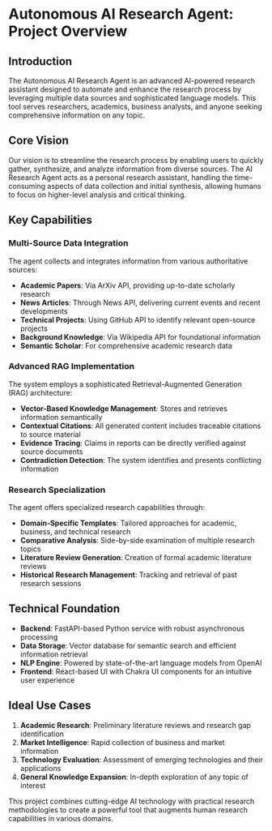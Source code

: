 # Autonomous AI Research Agent: Project Overview

## Introduction

The Autonomous AI Research Agent is an advanced AI-powered research assistant designed to automate and enhance the research process by leveraging multiple data sources and sophisticated language models. This tool serves researchers, academics, business analysts, and anyone seeking comprehensive information on any topic.

## Core Vision

Our vision is to streamline the research process by enabling users to quickly gather, synthesize, and analyze information from diverse sources. The AI Research Agent acts as a personal research assistant, handling the time-consuming aspects of data collection and initial synthesis, allowing humans to focus on higher-level analysis and critical thinking.

## Key Capabilities

### Multi-Source Data Integration

The agent collects and integrates information from various authoritative sources:

- **Academic Papers**: Via ArXiv API, providing up-to-date scholarly research
- **News Articles**: Through News API, delivering current events and recent developments
- **Technical Projects**: Using GitHub API to identify relevant open-source projects
- **Background Knowledge**: Via Wikipedia API for foundational information
- **Semantic Scholar**: For comprehensive academic research data

### Advanced RAG Implementation

The system employs a sophisticated Retrieval-Augmented Generation (RAG) architecture:

- **Vector-Based Knowledge Management**: Stores and retrieves information semantically
- **Contextual Citations**: All generated content includes traceable citations to source material
- **Evidence Tracing**: Claims in reports can be directly verified against source documents
- **Contradiction Detection**: The system identifies and presents conflicting information

### Research Specialization

The agent offers specialized research capabilities through:

- **Domain-Specific Templates**: Tailored approaches for academic, business, and technical research
- **Comparative Analysis**: Side-by-side examination of multiple research topics
- **Literature Review Generation**: Creation of formal academic literature reviews
- **Historical Research Management**: Tracking and retrieval of past research sessions

## Technical Foundation

- **Backend**: FastAPI-based Python service with robust asynchronous processing
- **Data Storage**: Vector database for semantic search and efficient information retrieval
- **NLP Engine**: Powered by state-of-the-art language models from OpenAI
- **Frontend**: React-based UI with Chakra UI components for an intuitive user experience

## Ideal Use Cases

1. **Academic Research**: Preliminary literature reviews and research gap identification
2. **Market Intelligence**: Rapid collection of business and market information
3. **Technology Evaluation**: Assessment of emerging technologies and their applications
4. **General Knowledge Expansion**: In-depth exploration of any topic of interest

This project combines cutting-edge AI technology with practical research methodologies to create a powerful tool that augments human research capabilities in various domains.
